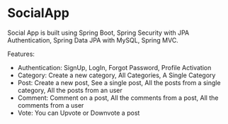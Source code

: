 # SocialApp

Social App is built using Spring Boot, Spring Security with JPA Authentication, Spring Data JPA with MySQL, Spring MVC.

Features:
* Authentication: SignUp, LogIn, Forgot Password, Profile Activation
* Category: Create a new category, All Categories, A Single Category
* Post: Create a new post, See a single post, All the posts from a single category, All the posts from an user
* Comment: Comment on a post, All the comments from a post, All the comments from a user
* Vote: You can Upvote or Downvote a post

